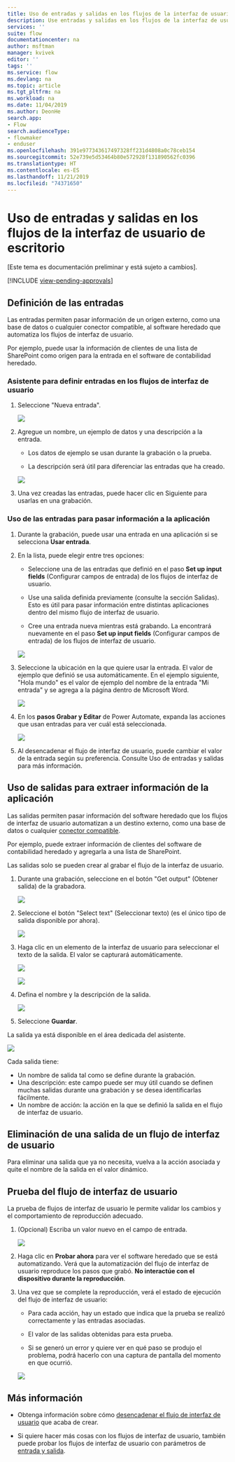 ```yaml
---
title: Uso de entradas y salidas en los flujos de la interfaz de usuario de escritorio | Microsoft Docs
description: Use entradas y salidas en los flujos de la interfaz de usuario de escritorio.
services: ''
suite: flow
documentationcenter: na
author: msftman
manager: kvivek
editor: ''
tags: ''
ms.service: flow
ms.devlang: na
ms.topic: article
ms.tgt_pltfrm: na
ms.workload: na
ms.date: 11/04/2019
ms.author: DeonHe
search.app:
- Flow
search.audienceType:
- flowmaker
- enduser
ms.openlocfilehash: 391e977343617497328ff231d4808a0c78ceb154
ms.sourcegitcommit: 52e739e5d53464b80e572928f131890562fc0396
ms.translationtype: HT
ms.contentlocale: es-ES
ms.lasthandoff: 11/21/2019
ms.locfileid: "74371650"
---
```

# <a name="use-inputs-and-outputs-in-desktop-ui-flows"></a>Uso de entradas y salidas en los flujos de la interfaz de usuario de escritorio

[Este tema es documentación preliminar y está sujeto a cambios].

[!INCLUDE [view-pending-approvals](../includes/cc-rebrand.md)]

## <a name="define-inputs"></a>Definición de las entradas

Las entradas permiten pasar información de un origen externo, como una base de datos o cualquier conector compatible, al software heredado que automatiza los flujos de interfaz de usuario.

Por ejemplo, puede usar la información de clientes de una lista de SharePoint como origen para la entrada en el software de contabilidad heredado.

### <a name="define-inputs-in-the-ui-flows-wizard"></a>Asistente para definir entradas en los flujos de interfaz de usuario

1. Seleccione "Nueva entrada".

   ![](../media/inputs-outputs-desktop/2eb6313a0e966f1fbfc352445b89ee39.png)

1. Agregue un nombre, un ejemplo de datos y una descripción a la entrada.

    - Los datos de ejemplo se usan durante la grabación o la prueba.

    - La descripción será útil para diferenciar las entradas que ha creado.

   ![](../media/inputs-outputs-desktop/e33d206bf2158228277a276261c49785.png)

1.  Una vez creadas las entradas, puede hacer clic en Siguiente para usarlas en una grabación.

### <a name="use-inputs-to-pass-information-to-the-application"></a>Uso de las entradas para pasar información a la aplicación

1. Durante la grabación, puede usar una entrada en una aplicación si se selecciona **Usar entrada**.

1. En la lista, puede elegir entre tres opciones:

    - Seleccione una de las entradas que definió en el paso **Set up input fields** (Configurar campos de entrada) de los flujos de interfaz de usuario.

    - Use una salida definida previamente (consulte la sección Salidas). Esto es útil para pasar información entre distintas aplicaciones dentro del mismo flujo de interfaz de usuario.

    - Cree una entrada nueva mientras está grabando. La encontrará nuevamente en el paso **Set up input fields** (Configurar campos de entrada) de los flujos de interfaz de usuario.

   ![](../media/inputs-outputs-desktop/de36baa0f85d5a19304e1606de25aa3e.png)

1. Seleccione la ubicación en la que quiere usar la entrada. El valor de ejemplo que definió se usa automáticamente. En el ejemplo siguiente, "Hola mundo" es el valor de ejemplo del nombre de la entrada "Mi entrada" y se agrega a la página dentro de Microsoft Word.  
    
    ![](../media/inputs-outputs-desktop/d6b74dc86f38c51cf1daa0582ff0cc33.png)

1. En los **pasos Grabar y Editar** de Power Automate, expanda las acciones que usan entradas para ver cuál está seleccionada.

   ![](../media/inputs-outputs-desktop/340aa71942b618431b0455b632f76f52.png)

1. Al desencadenar el flujo de interfaz de usuario, puede cambiar el valor de la entrada según su preferencia. Consulte Uso de entradas y salidas para más información.

## <a name="use-outputs-to-extract-information-from-the-app"></a>Uso de salidas para extraer información de la aplicación

Las salidas permiten pasar información del software heredado que los flujos de interfaz de usuario automatizan a un destino externo, como una base de datos o cualquier [conector compatible](https://flow.microsoft.com/connectors/).

Por ejemplo, puede extraer información de clientes del software de contabilidad heredado y agregarla a una lista de SharePoint.

Las salidas solo se pueden crear al grabar el flujo de la interfaz de usuario.

1. Durante una grabación, seleccione en el botón "Get output" (Obtener salida) de la grabadora.

   ![](../media/inputs-outputs-desktop/13f8dfca19c0ed04ca2a0f87bf7055ea.png)

1. Seleccione el botón "Select text" (Seleccionar texto) (es el único tipo de salida disponible por ahora).

   ![](../media/inputs-outputs-desktop/2845b73ee807a5be747c1dc494570ab7.png)

1. Haga clic en un elemento de la interfaz de usuario para seleccionar el texto de la salida. El valor se capturará automáticamente.

   ![](../media/inputs-outputs-desktop/7df19b56aadcd0aef207c7372a04b3c6.png)

   ![](../media/inputs-outputs-desktop/af55a0bf39d805b154a783eff3de131b.png)

1. Defina el nombre y la descripción de la salida.

   ![](../media/inputs-outputs-desktop/a083579ee011dfb76aa21fac116796a3.png)

1. Seleccione **Guardar**. 

La salida ya está disponible en el área dedicada del asistente.

   ![](../media/inputs-outputs-desktop/b9f396de0b5893c5a3152b592911f67a.png)

Cada salida tiene:

-  Un nombre de salida tal como se define durante la grabación.
-  Una descripción: este campo puede ser muy útil cuando se definen muchas salidas durante una grabación y se desea identificarlas fácilmente.
-  Un nombre de acción: la acción en la que se definió la salida en el flujo de interfaz de usuario.

## <a name="delete-an-output-from-a-ui-flow"></a>Eliminación de una salida de un flujo de interfaz de usuario

Para eliminar una salida que ya no necesita, vuelva a la acción asociada y quite el nombre de la salida en el valor dinámico.

## <a name="test-your-ui-flow"></a>Prueba del flujo de interfaz de usuario

La prueba de flujos de interfaz de usuario le permite validar los cambios y el comportamiento de reproducción adecuado.

1. (Opcional) Escriba un valor nuevo en el campo de entrada. 
    
    ![](../media/inputs-outputs-desktop/0b4aef639c4ab30b93413e1e7a5e662d.png)

1. Haga clic en **Probar ahora** para ver el software heredado que se está automatizando. Verá que la automatización del flujo de interfaz de usuario reproduce los pasos que grabó. **No interactúe con el dispositivo durante la reproducción**.

1. Una vez que se complete la reproducción, verá el estado de ejecución del flujo de interfaz de usuario:

    - Para cada acción, hay un estado que indica que la prueba se realizó correctamente y las entradas asociadas.

    - El valor de las salidas obtenidas para esta prueba.

    - Si se generó un error y quiere ver en qué paso se produjo el problema, podrá hacerlo con una captura de pantalla del momento en que ocurrió.

   ![](../media/inputs-outputs-desktop/85056d7942d12a5408005f5b683d432b.png)

## <a name="learn-more"></a>Más información

- Obtenga información sobre cómo [desencadenar el flujo de interfaz de usuario](run-ui-flow.md) que acaba de crear.

- Si quiere hacer más cosas con los flujos de interfaz de usuario, también puede probar los flujos de interfaz de usuario con parámetros de [entrada y salida](inputs-outputs-web.md).


